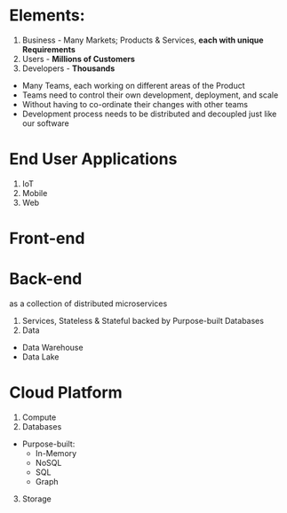 # Elements:
1. Business - Many Markets; Products & Services, **each with unique Requirements**
2. Users - **Millions of Customers**
3. Developers - **Thousands**

* Many Teams, each working on different areas of the Product
* Teams need to control their own development, deployment, and scale
* Without having to co-ordinate their changes with other teams
* Development process needs to be distributed and decoupled just like our software

# End User Applications
1. IoT
2. Mobile
3. Web

# Front-end

# Back-end
as a collection of distributed microservices

1. Services, Stateless & Stateful backed by Purpose-built Databases
2. Data
* Data Warehouse
* Data Lake

# Cloud Platform
1. Compute
2. Databases
* Purpose-built:
   * In-Memory
   * NoSQL
   * SQL
   * Graph
3. Storage
